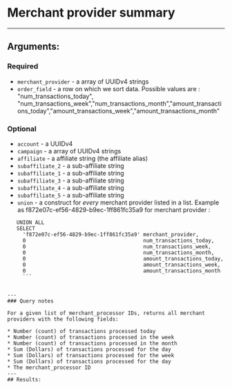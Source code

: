 # Merchant provider summary

____

## Arguments:

### Required
* `merchant_provider` -  a array of UUIDv4 strings
* `order_field` -  a row on which we sort data. Possible values are : "num_transactions_today", "num_transactions_week","num_transactions_month","amount_transactions_today","amount_transactions_week","amount_transactions_month"

### Optional
* `account` - a UUIDv4
* `campaign` -  a array of UUIDv4 strings
* `affiliate` -  a affiliate string (the affiliate alias)
* `subaffiliate_2` -  a sub-affiliate string
* `subaffiliate_1` -  a sub-affiliate string
* `subaffiliate_3` -  a sub-affiliate string
* `subaffiliate_4` -  a sub-affiliate string
* `subaffiliate_5` -  a sub-affiliate string
* `union` - a construct for *every* merchant provider listed in a list. Example as f872e07c-ef56-4829-b9ec-1ff861fc35a9 for merchant provider :
```   
   UNION ALL
   SELECT
     'f872e07c-ef56-4829-b9ec-1ff861fc35a9' merchant_provider,
     0                                      num_transactions_today,
     0                                      num_transactions_week,
     0                                      num_transactions_month,
     0                                      amount_transactions_today,
     0                                      amount_transactions_week,
     0                                      amount_transactions_month
     ```


---
### Query notes

For a given list of merchant_processor IDs, returns all merchant providers with the following fields:

* Number (count) of transactions processed today
* Number (count) of transactions processed in the week
* Number (count) of transactions processed in the month
* Sum (Dollars) of transactions processed for the day
* Sum (Dollars) of transactions processed for the week
* Sum (Dollars) of transactions processed for the day
* The merchant_processor ID
---
## Results:

```
```
